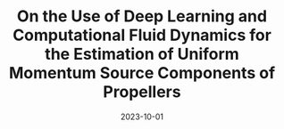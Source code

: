 ---
title: "On the Use of Deep Learning and Computational Fluid Dynamics for the Estimation of Uniform Momentum Source Components of Propellers"
collection: publications
permalink: /publication/2023-10-01-On-the-Use-of-Deep-Learning-and-Computational-Fluid-Dynamics-for-the-Estimation-of-Uniform-Momentum-Source-Components-of-Propellers
type: "journal"
excerpt: 'ISBN: pending'
date: 2023-10-01
venue: '<em>iScience</em>(26), pp. 1--14'
paperurl: 'https://doi.org/10.1016/j.isci.2023.108297'
citation: ' R. Martínez-Cuenca,  J. Luis-Gómez,  <strong>S. Iserte</strong>, and  S. Chiva, &quot;On the Use of Deep Learning and Computational Fluid Dynamics for the Estimation of Uniform Momentum Source Components of Propellers.&quot; <em>iScience</em>(26), pp. 1--14, Oct. 2023.'
---